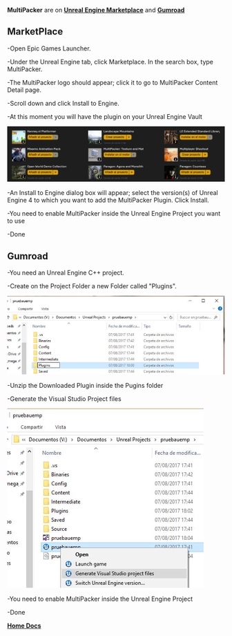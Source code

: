 **MultiPacker** are on [**Unreal Engine Marketplace**](https://www.unrealengine.com/marketplace/multipacker-texture-and-material-packer?sessionInvalidated=true) and [**Gumroad**](https://gumroad.com/products/cYyEo/edit)
## MarketPlace
-Open Epic Games Launcher.

-Under the Unreal Engine tab, click Marketplace. In the search box, type MultiPacker.

-The MultiPacker logo should appear; click it to go to MultiPacker Content Detail page.

-Scroll down and click Install to Engine.

-At this moment you will have the plugin on your Unreal Engine Vault

![Image](/Images/Marketplace.jpg)

-An Install to Engine dialog box will appear; select the version(s) of Unreal Engine 4 to which you want to add the MultiPacker Plugin. Click Install.

-You need to enable MultiPacker inside the Unreal Engine Project you want to use

-Done

## Gumroad
-You need an Unreal Engine C++ project.

-Create on the Project Folder a new Folder called "Plugins".

![Image](/Images/2-Plugin.jpg)

-Unzip the Downloaded Plugin inside the Pugins folder

-Generate the Visual Studio Project files

![Image](/Images/4_generate.jpg)

-You need to enable MultiPacker inside the Unreal Engine Project

-Done

[**Home Docs**](https://cheke.github.io/MultiPacker)
